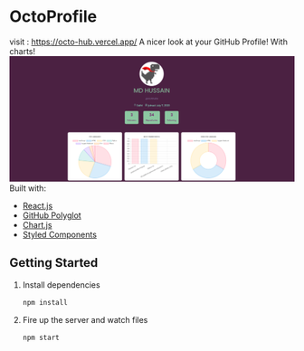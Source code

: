 # OctoProfile
visit : https://octo-hub.vercel.app/
A nicer look at your GitHub Profile! With charts!
![demo](https://github.com/HUSS41N/OctoHub/blob/main/static/Capture.PNG)
Built with:

- [React.js](https://reactjs.org/)
- [GitHub Polyglot](https://github.com/IonicaBizau/node-gh-polyglot)
- [Chart.js](https://www.chartjs.org/)
- [Styled Components](https://www.styled-components.com/)

## Getting Started

1. Install dependencies

   ```bash
   npm install
   ```

2. Fire up the server and watch files

   ```bash
   npm start
   ```
